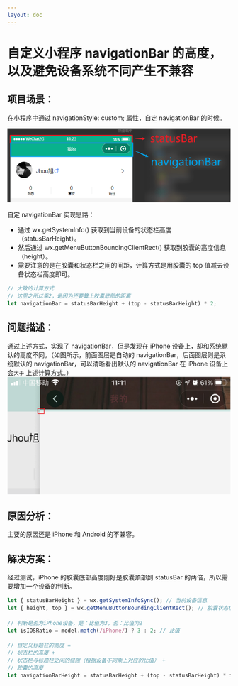 ```yaml
---
layout: doc
---
```


# 自定义小程序 navigationBar 的高度，以及避免设备系统不同产生不兼容

## 项目场景：

在小程序中通过 navigationStyle: custom; 属性，自定 navigationBar 的时候。

![在这里插入图片描述](../public/images-blog/program/20210414112718906.png)

自定 navigationBar 实现思路：

- 通过 wx.getSystemInfo() 获取到当前设备的状态栏高度（statusBarHeight）。
- 然后通过 wx.getMenuButtonBoundingClientRect() 获取到胶囊的高度信息（height）。
- 需要注意的是在胶囊和状态栏之间的间距，计算方式是用胶囊的 top 值减去设备状态栏高度即可。

```js
// 大致的计算方式
// 这里之所以乘2，是因为还要算上胶囊底部的距离
let navigationBar = statusBarHeight + (top - statusBarHeight) * 2;
```

## 问题描述：

通过上述方式，实现了 navigationBar，但是发现在 iPhone 设备上，却和系统默认的高度不同。（如图所示，前面图层是自动的 navigationBar，后面图层则是系统默认的 navigationBar，可以清晰看出默认的 navigationBar 在 iPhone 设备上会`大于` 上述计算方式。）
![在这里插入图片描述](../public/images-blog/program/20210414113812989.png)

## 原因分析：

主要的原因还是 iPhone 和 Android 的不兼容。

## 解决方案：

经过测试，iPhone 的胶囊底部高度刚好是胶囊顶部到 statusBar 的两倍，所以需要增加一个设备的判断。

```js
let { statusBarHeight } = wx.getSystemInfoSync(); // 当前设备信息
let { height, top } = wx.getMenuButtonBoundingClientRect(); // 胶囊状态信息

// 判断是否为iPhone设备，是：比值为3，否：比值为2
let isIOSRatio = model.match(/iPhone/) ? 3 : 2; // 比值

// 自定义标题栏的高度 =
// 状态栏的高度 +
// 状态栏与标题栏之间的缝隙（根据设备不同乘上对应的比值） +
// 胶囊的高度
let navigationBarHeight = statusBarHeight + (top - statusBarHeight) * isIOSRatio + height);
```
